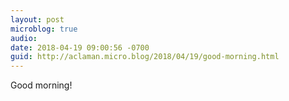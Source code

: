 ```yaml
---
layout: post
microblog: true
audio: 
date: 2018-04-19 09:00:56 -0700
guid: http://aclaman.micro.blog/2018/04/19/good-morning.html
---
```

Good morning!
